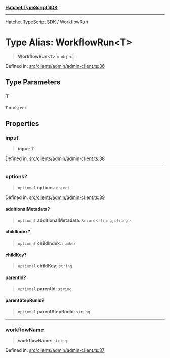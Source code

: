 [**Hatchet TypeScript SDK**](../README.md)

***

[Hatchet TypeScript SDK](../README.md) / WorkflowRun

# Type Alias: WorkflowRun\<T\>

> **WorkflowRun**\<`T`\> = `object`

Defined in: [src/clients/admin/admin-client.ts:36](https://github.com/hatchet-dev/hatchet/blob/0288a24f2e9f14787135b399bd47182f4d1260d9/sdks/typescript/src/clients/admin/admin-client.ts#L36)

## Type Parameters

### T

`T` = `object`

## Properties

### input

> **input**: `T`

Defined in: [src/clients/admin/admin-client.ts:38](https://github.com/hatchet-dev/hatchet/blob/0288a24f2e9f14787135b399bd47182f4d1260d9/sdks/typescript/src/clients/admin/admin-client.ts#L38)

***

### options?

> `optional` **options**: `object`

Defined in: [src/clients/admin/admin-client.ts:39](https://github.com/hatchet-dev/hatchet/blob/0288a24f2e9f14787135b399bd47182f4d1260d9/sdks/typescript/src/clients/admin/admin-client.ts#L39)

#### additionalMetadata?

> `optional` **additionalMetadata**: `Record`\<`string`, `string`\>

#### childIndex?

> `optional` **childIndex**: `number`

#### childKey?

> `optional` **childKey**: `string`

#### parentId?

> `optional` **parentId**: `string`

#### parentStepRunId?

> `optional` **parentStepRunId**: `string`

***

### workflowName

> **workflowName**: `string`

Defined in: [src/clients/admin/admin-client.ts:37](https://github.com/hatchet-dev/hatchet/blob/0288a24f2e9f14787135b399bd47182f4d1260d9/sdks/typescript/src/clients/admin/admin-client.ts#L37)
